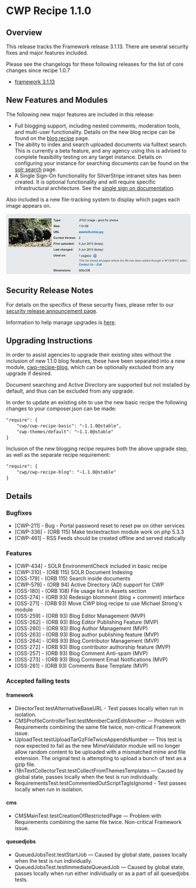 # CWP Recipe 1.1.0

## Overview

This release tracks the Framework release 3.1.13. There are several security fixes and major features included.

Please see the changelogs for these following releases for the list of core changes since recipe 1.0.7

 * [framework 3.1.13](http://doc.silverstripe.org/en/changelogs/3.1.13/)

## New Features and Modules

The following new major features are included in this release:

 * Full blogging support, including nested comments, moderation tools, and multi-user functionality. Details on the new blog recipe can be found on the [blog recipe](/cwp-features/blog_recipe) page.
 * The ability to index and search uploaded documents via fulltext search. This is currently a beta feature, and any agency using this is advised to complete feasibility testing on any target instance. Details on configuring your instance for searching documents can be found on the [solr search](/cwp-features/solr_search) page.
 * A Single Sign-On functionality for SilverStripe intranet sites has been created. It is optional functionality and will require specific infrastructural architecture. See the [single sign on documentation](/cwp-features/single_sign_on).

Also included is a new file-tracking system to display which pages each image appears on.

![File List](_images/recipe_1.1.0_filelist.png)

## Security Release Notes

For details on the specifics of these security fixes, please refer to our
[security release announcement page](http://www.silverstripe.org/software/download/security-releases/).

Information to help manage upgrades is [here](https://www.cwp.govt.nz/features/common-web-platform-services-explained/#releasemanagement).

## Upgrading Instructions

In order to assist agencies to upgrade their existing sites without the inclusion of new 1.1.0 blog features,
these have been separated into a new module, [cwp-recipe-blog](https://gitlab.cwp.govt.nz/cwp/cwp-recipe-blog),
which can be optionally excluded from any upgrade if desired.

Document searching and Active Directory are supported but not installed by default, and thus can be excluded from
any upgrade.

In order to update an existing site to use the new basic recipe the following changes to your composer.json
can be made:


	"require": {
		"cwp/cwp-recipe-basic": "~1.1.0@stable",
		"cwp-themes/default": "~1.1.0@stable"
	}


Inclusion of the new blogging recipe requires both the above upgrade step, as well as the separate recipe requirement:


	"require": {
		"cwp/cwp-recipe-blog": "~1.1.0@stable"
	}


## Details

### Bugfixes

 * [CWP-211] - Bug - Portal password reset to reset pw on other services
 * [CWP-336] - (ORB 115) Make textextraction module work on php 5.3.3
 * [CWP-461] - RSS Feeds should be created offline and served statically

### Features

 * [CWP-434] - SOLR EnvironmentCheck included in basic recipe
 * [CWP-310] - (ORB 115) SOLR Document Indexing
 * [OSS-179] - (ORB 115) Search inside documents
 * [CWP-579] - (ORB 94) Active Directory (AD) support for CWP
 * [OSS-180] - (ORB 108) File usage list in Assets section
 * [OSS-274] - (ORB 93) Redesign blomment (blog + comment) interface
 * [OSS-271] - (ORB 93) Move CWP blog recipe to use Michael Strong's module
 * [OSS-259] - (ORB 93) Blog Editor Management (MVP)
 * [OSS-262] - (ORB 93) Blog Editor Publishing Feature (MVP)
 * [OSS-260] - (ORB 93) Blog Author Management (MVP)
 * [OSS-263] - (ORB 93) Blog author publishing feature (MVP)
 * [OSS-264] - (ORB 93) Blog Contributor Management (MVP)
 * [OSS-272] - (ORB 93) Blog contributor authorship feature (MVP)
 * [OSS-257] - (ORB 93) Blog Comment Anti-spam (MVP)
 * [OSS-273] - (ORB 93) Blog Comment Email Notifications (MVP)
 * [OSS-261] - (ORB 93) Comments Base Template (MVP)

### Accepted failing tests

#### framework

 * DirectorTest.testAlternativeBaseURL - Test passes locally when run in
 isolation.
 * CMSProfileControllerTest.testMemberCantEditAnother — Problem with
 Requirements combining the same file twice, non-critical Framework issue.
 * UploadTest.testUploadTarGzFileTwiceAppendsNumber — This test is now expected
 to fail as the new MimeValidator module will no longer allow random content to
 be uploaded with a mismatched mime and file extension. The original test is
 attempting to upload a bunch of text as a gzip file.
 * i18nTextCollectorTest.testCollectFromThemesTemplates — Caused by global
 state, passes locally when the test is run individually.
 * RequirementsTest.testCommentedOutScriptTagIsIgnored - Test passes locally
 when run in isolation.

#### cms

 * CMSMainTest.testCreationOfRestrictedPage — Problem with Requirements
 combining the same file twice. Non-critical Framework issue.

#### queuedjobs

 * QueuedJobsTest.testStartJob — Caused by global state, passes locally when
 the test is run individually.
 * QueuedJobsTest.testImmediateQueuedJob — Caused by global state, passes
 locally when run either individually or as a part of all queuedjobs tests.
